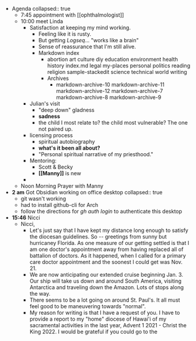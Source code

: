 - Agenda
  collapsed:: true
	- 7:45 appointment with [[ophthalmologist]]
	- 10:00 meet Linda
		- Satisfaction at keeping my mind working.
			- Feeling like it is rusty.
			- But getting *Logseq*... "works like a brain"
			- Sense of reassurance that I'm still alive.
			- Markdown index
				- abortion
				  art
				  culture
				  diy
				  education
				  environment
				  health
				  history
				  index.md
				  legal
				  my-places
				  personal
				  politics
				  reading
				  religion
				  sample-stackedit
				  science
				  technical
				  world
				  writing
				- Archives
					- markdown-archive-10
					  markdown-archive-11
					  markdown-archive-12
					  markdown-archive-7
					  markdown-archive-8
					  markdown-archive-9
		- Julian's visit
			- "deep down" gladness
			- **sadness**
			- the child I most relate to? the child most vulnerable? The one not paired up.
		- licensing process
			- spiritual autobiography
			- **what's it been all about?**
			- "Personal spiritual narrative of my priesthood."
		- Mentoring:
			- Scott & Becky
			- **[[Manny]]** is new
		-
	- Noon Morning Prayer with Manny
- **2 am** Got Obsidian working on office desktop
  collapsed:: true
	- git wasn't working
	- had to install github-cli  for Arch
	- follow the directions for *gh auth login* to authenticate this desktop
- **15:46**  Nicci
	- Nicci,
		- Let's just say that I have kept my distance long enough to satisfy the diocesan guidelines. So -- greetings from sunny but hurricaney Florida. As one measure of our getting settled is that I am one doctor's appointment away from having replaced all of  battalion of doctors. As it happened, when I called for a primary care doctor appointment and the soonest I could get was Nov. 21.
		- We are now anticipating our extended cruise beginning Jan. 3. Our ship will take us down and around South America, visiting Antarctica and traveling down the Amazon. Lots of stops along the way.
		- There seems to be a lot going on around St. Paul's. It all must feel good to be maneuvering towards "normal".
		- My reason for writing is that I have a request of you. I have to provide a report to my "home" diocese of Hawai'i of my sacramental activities in the last year, Advent 1 2021 - Christ the King 2022. I would be grateful if you could go to the